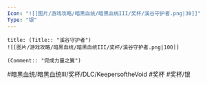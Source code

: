 ```yaml
---
Icon: "![[图片/游戏攻略/暗黑血统/暗黑血统III/奖杯/溪谷守护者.png|30]]"
Type: "银"
---
```

```ad-common-silver-trophy
title: (Title:: "溪谷守护者")
![[图片/游戏攻略/暗黑血统/暗黑血统III/奖杯/溪谷守护者.png|100]]

(Comment:: "完成力量之翼")
```

#暗黑血统/暗黑血统III/奖杯/DLC/KeepersoftheVoid #奖杯 #奖杯/银
